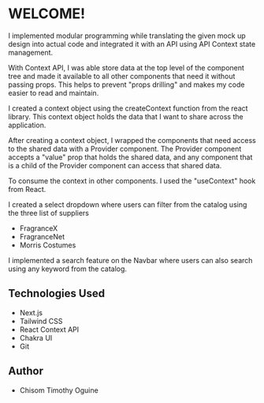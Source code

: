# WELCOME! 

I implemented modular programming while translating the given mock up design into actual code and integrated it with an API using API Context state management.

With Context API, I was able store data at the top level of the component tree and made it available to all other components that need it without passing props. This helps to prevent "props drilling" and makes my code easier to read and maintain.

I created a context object using the createContext function from the react library. This context object holds the data that I want to share across the application.

After creating a context object, I wrapped the components that need access to the shared data with a Provider component. The Provider component accepts a "value" prop that holds the shared data, and any component that is a child of the Provider component can access that shared data.

To consume the context in other components. I used the "useContext" hook from React.

I created a select dropdown where users can filter from the catalog using the three list of suppliers 
- FragranceX
- FragranceNet
- Morris Costumes

I implemented a search feature on the Navbar where users can also search using any keyword from the catalog.

## Technologies Used

- Next.js
- Tailwind CSS
- React Context API
- Chakra UI
- Git

## Author

- Chisom Timothy Oguine
